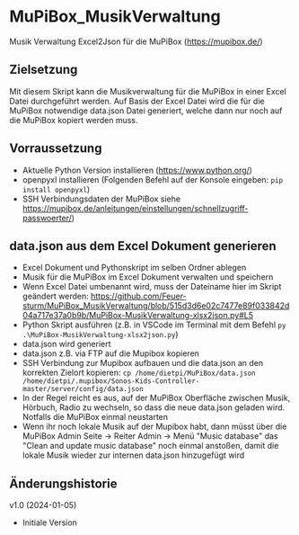 # MuPiBox_MusikVerwaltung
Musik Verwaltung Excel2Json für die MuPiBox (https://mupibox.de/)

## Zielsetzung
Mit diesem Skript kann die Musikverwaltung für die MuPiBox in einer Excel Datei durchgeführt werden. Auf Basis der Excel Datei wird die für die MuPiBox notwendige data.json Datei generiert, welche dann nur noch auf die MuPiBox kopiert werden muss.

## Vorraussetzung
- Aktuelle Python Version installieren (https://www.python.org/)
- openpyxl installieren (Folgenden Befehl auf der Konsole eingeben: ```pip install openpyxl```)
- SSH Verbindungsdaten der MuPiBox siehe https://mupibox.de/anleitungen/einstellungen/schnellzugriff-passwoerter/)



## data.json aus dem Excel Dokument generieren
- Excel Dokument und Pythonskript im selben Ordner ablegen
- Musik für die MuPiBox im Excel Dokument verwalten und speichern
- Wenn Excel Datei umbenannt wird, muss der Dateiname hier im Skript geändert werden: https://github.com/Feuer-sturm/MuPiBox_MusikVerwaltung/blob/515d3d6e02c7477e89f033842d04a717e37a0b9b/MuPiBox-MusikVerwaltung-xlsx2json.py#L5
- Python Skript ausführen (z.B. in VSCode im Terminal mit dem Befehl ```py .\MuPiBox-MusikVerwaltung-xlsx2json.py```)
- data.json wird generiert
- data.json z.B. via FTP auf die Mupibox kopieren
- SSH Verbindung zur Mupibox aufbauen und die data.json an den korrekten Zielort kopieren: ```cp /home/dietpi/MuPiBox/data.json /home/dietpi/.mupibox/Sonos-Kids-Controller-master/server/config/data.json```
- In der Regel reicht es aus, auf der MuPiBox Oberfläche zwischen Musik, Hörbuch, Radio zu wechseln, so dass die neue data.json geladen wird. Notfalls die MuPiBox einmal neustarten
- Wenn ihr noch lokale Musik auf der Mupibox habt, dann müsst über die MuPiBox Admin Seite -> Reiter Admin -> Menü "Music database" das "Clean and update music database" noch einmal anstoßen, damit die lokale Musik wieder zur internen data.json hinzugefügt wird


## Änderungshistorie
v1.0 (2024-01-05)
- Initiale Version

